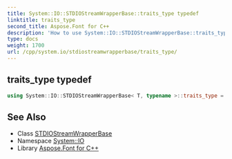 ```yaml
---
title: System::IO::STDIOStreamWrapperBase::traits_type typedef
linktitle: traits_type
second_title: Aspose.Font for C++
description: 'How to use System::IO::STDIOStreamWrapperBase::traits_type typedef of System::IO::STDIOStreamWrapperBase class in C++.'
type: docs
weight: 1700
url: /cpp/system.io/stdiostreamwrapperbase/traits_type/
---
```

## traits_type typedef




```cpp
using System::IO::STDIOStreamWrapperBase< T, typename >::traits_type =  typename T::traits_type
```

## See Also

* Class [STDIOStreamWrapperBase](../)
* Namespace [System::IO](../../)
* Library [Aspose.Font for C++](../../../)
